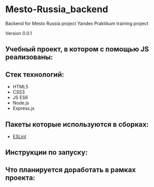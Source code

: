 # Mesto-Russia_backend
Backend for Mesto Russia project
Yandex Praktikum training project

Version 0.0.1

## Учебный проект, в котором с помощью JS реализованы: 


## Стек технологий:
- HTML5
- CSS3
- JS ES6
- Node.js
- Express.js

## Пакеты которые используются в сборках:
- [ESLint](https://www.npmjs.com/package/eslint)

## Инструкции по запуску:

## Что планируется доработать в рамках проекта:
